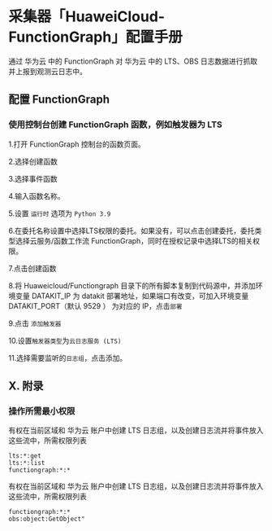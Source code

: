# 采集器「HuaweiCloud-FunctionGraph」配置手册

通过 华为云 中的 FunctionGraph 对 华为云 中的 LTS、OBS 日志数据进行抓取并上报到观测云日志中。

## 配置 FunctionGraph

### 使用控制台创建 FunctionGraph 函数，例如触发器为 LTS


1.打开 FunctionGraph 控制台的函数页面。

2.选择创建函数

3.选择事件函数

4.输入函数名称。

5.设置 `运行时` 选项为 `Python 3.9`

6.在委托名称设置中选择LTS权限的委托。如果没有，可以点击创建委托，委托类型选择云服务/函数工作流 FunctionGraph，同时在授权记录中选择LTS的相关权限。

7.点击创建函数

8.将 Huaweicloud/Functiongraph 目录下的所有脚本复制到代码源中，并添加环境变量 DATAKIT_IP 为 datakit 部署地址，如果端口有改变，可加入环境变量 DATAKIT_PORT（默认 9529 ） 为对应的 IP，点击`部署`

9.点击 `添加触发器`

10.设置`触发器类型`为`云日志服务 (LTS)` 

11.选择需要监听的`日志组`，点击添加。

## X. 附录

### 操作所需最小权限

有权在当前区域和 华为云 账户中创建 LTS 日志组，以及创建日志流并将事件放入这些流中，所需权限列表

```
lts:*:get
lts:*:list
functiongraph:*:*
```
有权在当前区域和 华为云 账户中创建 LTS 日志组，以及创建日志流并将事件放入这些流中，所需权限列表

```
functiongraph:*:*
obs:object:GetObject"
```